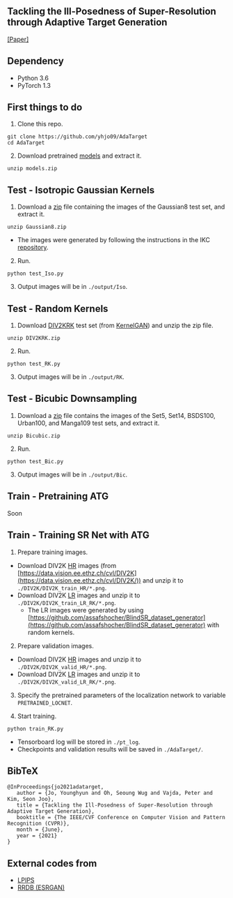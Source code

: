 ## Tackling the Ill-Posedness of Super-Resolution through Adaptive Target Generation

[[Paper]](https://openaccess.thecvf.com/content/CVPR2021/html/Jo_Tackling_the_Ill-Posedness_of_Super-Resolution_Through_Adaptive_Target_Generation_CVPR_2021_paper.html)


## Dependency
- Python 3.6
- PyTorch 1.3


## First things to do
1. Clone this repo.
```
git clone https://github.com/yhjo09/AdaTarget
cd AdaTarget
```

2. Download pretrained [models](https://drive.google.com/file/d/1Q7_1r9Y65N3YUrG3L0kUWCpUqI72uR7l/view?usp=sharing) and extract it.
```
unzip models.zip
```


## Test - Isotropic Gaussian Kernels
1. Download a [zip](https://drive.google.com/file/d/1dbLiw40o4oN1ysKiDrvgZvG5T-2vtD7E/view?usp=sharing) file containing the images of the Gaussian8 test set, and extract it.
```
unzip Gaussian8.zip
```
- The images were generated by following the instructions in the IKC [repository](https://github.com/yuanjunchai/IKC).

2. Run.
```
python test_Iso.py
```

3. Output images will be in `./output/Iso`.


## Test - Random Kernels
1. Download [DIV2KRK](http://www.wisdom.weizmann.ac.il/~vision/kernelgan/DIV2KRK_public.zip) test set (from [KernelGAN](https://github.com/sefibk/KernelGAN)) and unzip the zip file.
```
unzip DIV2KRK.zip
```

2. Run.
```
python test_RK.py
```

3. Output images will be in `./output/RK`.


## Test - Bicubic Downsampling
1. Download a [zip](https://drive.google.com/file/d/1TMtJdcgRZsUfaRU2RNsLJLK1A6eQcwds/view?usp=sharing) file contains the images of the Set5, Set14, BSDS100, Urban100, and Manga109 test sets, and extract it.
```
unzip Bicubic.zip
```

2. Run.
```
python test_Bic.py
```

3. Output images will be in `./output/Bic`.


## Train - Pretraining ATG
Soon


## Train - Training SR Net with ATG
1. Prepare training images. 
- Download DIV2K [HR](http://data.vision.ee.ethz.ch/cvl/DIV2K/DIV2K_train_HR.zip) images (from [https://data.vision.ee.ethz.ch/cvl/DIV2K](https://data.vision.ee.ethz.ch/cvl/DIV2K/)) and unzip it to `./DIV2K/DIV2K_train_HR/*.png`.
- Download DIV2K [LR](https://drive.google.com/file/d/1_q_tsXznbQc48kh-HIm0iEzS7ASW2R-G/view?usp=sharing) images and unzip it to `./DIV2K/DIV2K_train_LR_RK/*.png`.
  - The LR images were generated by using [https://github.com/assafshocher/BlindSR_dataset_generator](https://github.com/assafshocher/BlindSR_dataset_generator) with random kernels.

2. Prepare validation images.
- Download DIV2K [HR](http://data.vision.ee.ethz.ch/cvl/DIV2K/DIV2K_valid_HR.zip) images and unzip it to `./DIV2K/DIV2K_valid_HR/*.png`.
- Download DIV2K [LR](https://drive.google.com/file/d/1z-013x2DV96ob_TuxTtQ-tW3_wzq652w/view?usp=sharing) images and unzip it to `./DIV2K/DIV2K_valid_LR_RK/*.png`.

3. Specify the pretrained parameters of the localization network to variable `PRETRAINED_LOCNET`.

4. Start training.
```
python train_RK.py
```
- Tensorboard log will be stored in `./pt_log`.
- Checkpoints and validation results will be saved in `./AdaTarget/`.




## BibTeX
```
@InProceedings{jo2021adatarget,
   author = {Jo, Younghyun and Oh, Seoung Wug and Vajda, Peter and Kim, Seon Joo},
   title = {Tackling the Ill-Posedness of Super-Resolution through Adaptive Target Generation},
   booktitle = {The IEEE/CVF Conference on Computer Vision and Pattern Recognition (CVPR)},
   month = {June},
   year = {2021}
}
```


## External codes from
- [LPIPS](https://github.com/richzhang/PerceptualSimilarity)
- [RRDB (ESRGAN)](https://github.com/xinntao/ESRGAN)
